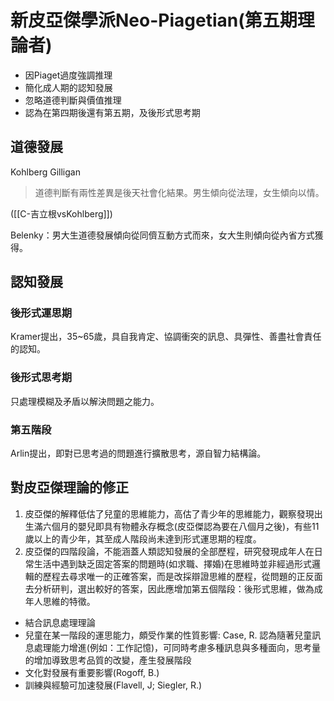 
# 新皮亞傑學派Neo-Piagetian(第五期理論者)
- 因Piaget過度強調推理
- 簡化成人期的認知發展
- 忽略道德判斷與價值推理
- 認為在第四期後還有第五期，及後形式思考期

## 道德發展

Kohlberg
Gilligan
>道德判斷有兩性差異是後天社會化結果。男生傾向從法理，女生傾向以情。

([[C-吉立根vsKohlberg]])

Belenky：男大生道德發展傾向從同儕互動方式而來，女大生則傾向從內省方式獲得。

## 認知發展
### 後形式運思期
Kramer提出，35~65歲，具自我肯定、協調衝突的訊息、具彈性、善盡社會責任的認知。

### 後形式思考期
只處理模糊及矛盾以解決問題之能力。

### 第五階段
Arlin提出，即對已思考過的問題進行擴散思考，源自智力結構論。

## 對皮亞傑理論的修正
1. 皮亞傑的解釋低估了兒童的思維能力，高估了青少年的思維能力，觀察發現出生滿六個月的嬰兒即具有物體永存概念(皮亞傑認為要在八個月之後)，有些11歲以上的青少年，其至成人階段尚未達到形式運思期的程度。
2. 皮亞傑的四階段論，不能涵蓋人類認知發展的全部歷程，研究發現成年人在日常生活中遇到缺乏固定答案的問題時(如求職、擇婚)在思維時並非經過形式邏輯的歷程去尋求唯一的正確答案，而是改採辯證思維的歷程，從問題的正反面去分析研判，選出較好的答案，因此應增加第五個階段：後形式思維，做為成年人思維的特徵。

-   結合訊息處理理論
-   兒童在某一階段的運思能力，頗受作業的性質影響: Case, R. 認為隨著兒童訊息處理能力增進(例如：工作記憶)，可同時考慮多種訊息與多種面向，思考量的增加導致思考品質的改變，產生發展階段
-   文化對發展有重要影響(Rogoff, B.)
-   訓練與經驗可加速發展(Flavell, J; Siegler, R.)